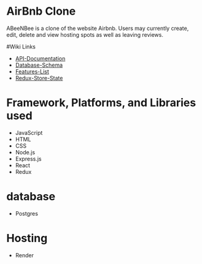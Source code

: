 # AirBnb Clone

ABeeNBee is a clone of the website Airbnb. Users may currently create, edit, delete and view hosting spots as well as leaving reviews.

#Wiki Links
* [API-Documentation](https://github.com/aloekim97/auth-me/wiki/API-Documentation)
* [Database-Schema](https://github.com/aloekim97/auth-me/wiki/Database-Schema)
* [Features-List](https://github.com/aloekim97/auth-me/wiki/Features-List)
* [Redux-Store-State](https://github.com/aloekim97/auth-me/wiki/Redux-Store-State)

# Framework, Platforms, and Libraries used
* JavaScript
* HTML
* CSS
* Node.js
* Express.js
* React
* Redux

# database
* Postgres

# Hosting 
* Render